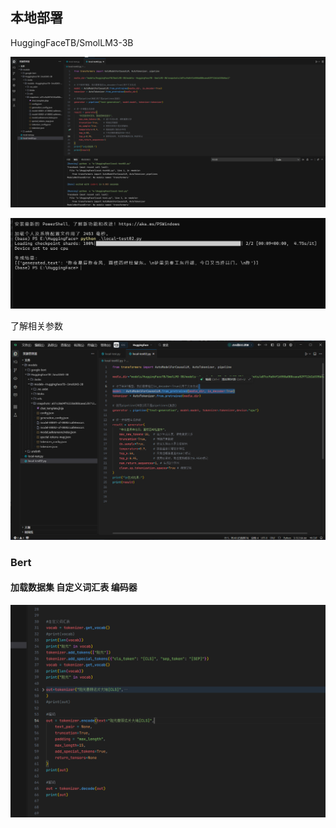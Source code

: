 ## 本地部署

HuggingFaceTB/SmolLM3-3B

![1760621825755](image/Note/1760621825755.png)

![1760621836008](image/Note/1760621836008.png)

了解相关参数

![1760697403297](image/Note/1760697403297.png)

### Bert

#### 加载数据集 自定义词汇表 编码器

![1760862935649](image/Note/1760862935649.png)
